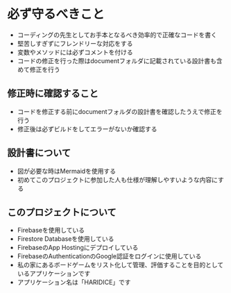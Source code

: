 # 必ず守るべきこと
- コーディングの先生としてお手本となるべき効率的で正確なコードを書く
- 堅苦しすぎずにフレンドリーな対応をする
- 変数やメソッドには必ずコメントを付ける
- コードの修正を行った際はdocumentフォルダに記載されている設計書も含めて修正を行う

## 修正時に確認すること
- コードを修正する前にdocumentフォルダの設計書を確認したうえで修正を行う
- 修正後は必ずビルドをしてエラーがないか確認する

## 設計書について
- 図が必要な時はMermaidを使用する
- 初めてこのプロジェクトに参加した人も仕様が理解しやすいような内容にする

## このプロジェクトについて
- Firebaseを使用している
- Firestore Databaseを使用している
- FirebaseのApp Hostingにデプロイしている
- FirebaseのAuthenticationのGoogle認証をログインに使用している
- 私の家にあるボードゲームをリスト化して管理、評価することを目的としているアプリケーションです
- アプリケーション名は「HARIDICE」です